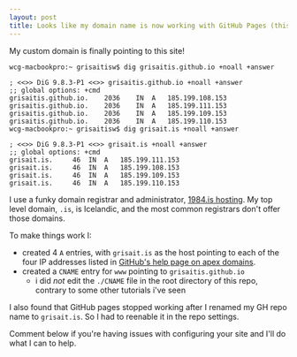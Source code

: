 ```yaml
---
layout: post
title: Looks like my domain name is now working with GitHub Pages (this site)
---
```


My custom domain is finally pointing to this site!
```
wcg-macbookpro:~ grisaitisw$ dig grisaitis.github.io +noall +answer

; <<>> DiG 9.8.3-P1 <<>> grisaitis.github.io +noall +answer
;; global options: +cmd
grisaitis.github.io.	2036	IN	A	185.199.108.153
grisaitis.github.io.	2036	IN	A	185.199.111.153
grisaitis.github.io.	2036	IN	A	185.199.109.153
grisaitis.github.io.	2036	IN	A	185.199.110.153
wcg-macbookpro:~ grisaitisw$ dig grisait.is +noall +answer

; <<>> DiG 9.8.3-P1 <<>> grisait.is +noall +answer
;; global options: +cmd
grisait.is.		46	IN	A	185.199.111.153
grisait.is.		46	IN	A	185.199.108.153
grisait.is.		46	IN	A	185.199.109.153
grisait.is.		46	IN	A	185.199.110.153
```

I use a funky domain registrar and administrator, [1984.is hosting](https://1984.is). My top level domain, `.is`, is Icelandic, and the most common registrars don't offer those domains. 

To make things work I:
* created 4 `A` entries, with `grisait.is` as the host pointing to each of the four IP addresses listed in [GitHub's help page on apex domains](https://help.github.com/articles/setting-up-an-apex-domain).
* created a `CNAME` entry for `www` pointing to `grisaitis.github.io`
  * i did _not_ edit the `./CNAME` file in the root directory of this repo, contrary to some other tutorials i've seen

I also found that GitHub pages stopped working after I renamed my GH repo name to `grisait.is`. So I had to reenable it in the repo settings.

Comment below if you're having issues with configuring your site and I'll do what I can to help. 
